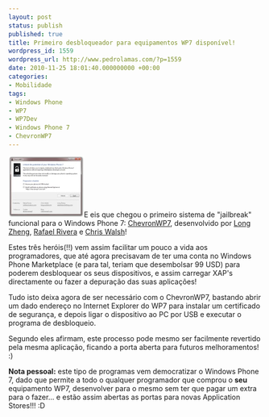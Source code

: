 ```yaml
---
layout: post
status: publish
published: true
title: Primeiro desbloqueador para equipamentos WP7 disponível!
wordpress_id: 1559
wordpress_url: http://www.pedrolamas.com/?p=1559
date: 2010-11-25 18:01:40.000000000 +00:00
categories:
- Mobilidade
tags:
- Windows Phone
- WP7
- WP7Dev
- Windows Phone 7
- ChevronWP7
---
```

[![](/wp-content/uploads/2010/11/ChevronWP7.jpg "ChevronWP7")](http://www.chevronwp7.com)E eis que chegou o primeiro sistema de "jailbreak" funcional para o Windows Phone 7: [ChevronWP7](http://www.chevronwp7.com/), desenvolvido por [Long Zheng](http://www.istartedsomething.com/), [Rafael Rivera](http://www.withinwindows.com/) e [Chris Walsh](http://blog.walshie.me/)!

Estes três heróis(!!) vem assim facilitar um pouco a vida aos programadores, que até agora precisavam de ter uma conta no Windows Phone Marketplace (e para tal, teriam que desembolsar 99 USD) para poderem desbloquear os seus dispositivos, e assim carregar XAP's directamente ou fazer a depuração das suas aplicações!

Tudo isto deixa agora de ser necessário com o ChevronWP7, bastando abrir um dado endereço no Internet Explorer do WP7 para instalar um certificado de segurança, e depois ligar o dispositivo ao PC por USB e executar o programa de desbloqueio.

Segundo eles afirmam, este processo pode mesmo ser facilmente revertido pela mesma aplicação, ficando a porta aberta para futuros melhoramentos! :)

**Nota pessoal:** este tipo de programas vem democratizar o Windows Phone 7, dado que permite a todo o qualquer programador que comprou o **seu** equipamento WP7, desenvolver para o mesmo sem ter que pagar um extra para o fazer... e estão assim abertas as portas para novas Application Stores!!! :D
